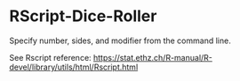 # RScript-Dice-Roller
Specify number, sides, and modifier from the command line.

See Rscript reference: https://stat.ethz.ch/R-manual/R-devel/library/utils/html/Rscript.html